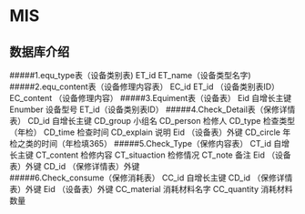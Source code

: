 # MIS

数据库介绍
------- 
#####1.equ_type表（设备类别表)
    ET_id
    ET_name（设备类型名字)
#####2.equ_content表（设备修理内容表）
    EC_id
    ET_id  （设备类别表ID）
    EC_content （设备修理内容）
#####3.Equiment表（设备表）
    Eid  自增长主键
    Enumber 设备型号
    ET_id（设备类别表ID）
#####4.Check_Detail表（保修详情表）
    CD_id  自增长主键
    CD_group 小组名
    CD_person 检修人
    CD_type  检查类型（年检）
    CD_time  检查时间
    CD_explain 说明
    Eid			（设备表）外键
    CD_circle		年检之类的时间（年检填365）
#####5.Check_Type（保修内容表）
    CT_id   		自增长主键
    CT_content	检修内容
    CT_situaction  检修情况
    CT_note  备注
    Eid		（设备表）外键
    CD_id		 （保修详情表）外键	
#####6.Check_consume（保修消耗表）
    CC_id  		自增长主键
    CD_id			（保修详情表）外键
    Eid			（设备表）外键
    CC_material	 消耗材料名字
    CC_quantity	 消耗材料数量


